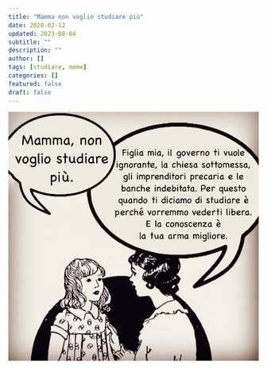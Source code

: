 ```yaml
---
title: "Mamma non voglio studiare più"
date: 2020-02-12
updated: 2023-08-04
subtitle: ""
description: ""
author: []
tags: [studiare, meme]
categories: []
featured: false
draft: false
---
```

![](../../../assets/img/post/2020/mamma_studiare_featured.jpg)

